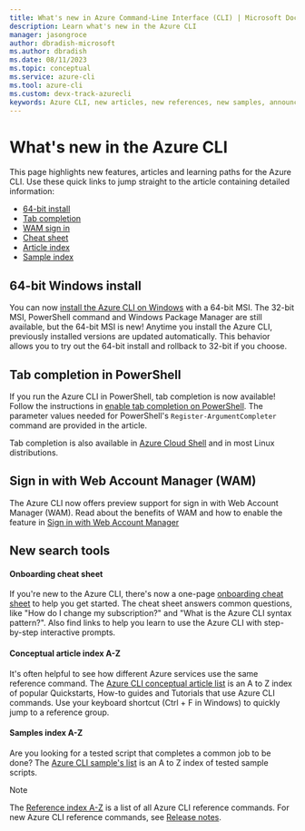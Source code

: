 ```yaml
---
title: What's new in Azure Command-Line Interface (CLI) | Microsoft Docs
description: Learn what's new in the Azure CLI
manager: jasongroce
author: dbradish-microsoft
ms.author: dbradish
ms.date: 08/11/2023
ms.topic: conceptual
ms.service: azure-cli
ms.tool: azure-cli 
ms.custom: devx-track-azurecli
keywords: Azure CLI, new articles, new references, new samples, announcements
---
```

# What's new in the Azure CLI

This page highlights new features, articles and learning paths for the Azure CLI.  Use these quick links to jump straight to the article containing detailed information:

- [64-bit install](/cli/azure/install-azure-cli-windows#latest-version)
- [Tab completion](/cli/azure/install-azure-cli-windows#enable-tab-completion-on-powershell)
- [WAM sign in](/cli/azure/authenticate-azure-cli#sign-in-with-web-account-manager-wam)
- [Cheat sheet](cheat-sheet-onboarding.md)
- [Article index](reference-docs-index.md)
- [Sample index](samples-index.md)

## 64-bit Windows install

You can now [install the Azure CLI on Windows](install-azure-cli-windows.md) with a 64-bit MSI. The 32-bit MSI, PowerShell command and Windows Package Manager are still available, but the 64-bit MSI is new! Anytime you install the Azure CLI, previously installed versions are updated automatically. This behavior allows you to try out the 64-bit install and rollback to 32-bit if you choose.

## Tab completion in PowerShell

If you run the Azure CLI in PowerShell, tab completion is now available! Follow the instructions in [enable tab completion on PowerShell](/cli/azure/install-azure-cli-windows#enable-tab-completion-on-powershell). The parameter values needed for PowerShell's `Register-ArgumentCompleter` command are provided in the article.

Tab completion is also available in [Azure Cloud Shell](/azure/cloud-shell/quickstart?toc=%2Fcli%2Fazure%2Ftoc.json&bc=%2Fcli%2Fazure%2Fbreadcrumb%2Ftoc.json&tabs=azurecli) and in most Linux distributions.

## Sign in with Web Account Manager (WAM)

The Azure CLI now offers preview support for sign in with Web Account Manager (WAM). Read about the benefits of WAM and how to enable the feature in [Sign in with Web Account Manager](/cli/azure/authenticate-azure-cli#sign-in-with-web-account-manager-wam)

## New search tools

#### Onboarding cheat sheet

If you're new to the Azure CLI, there's now a one-page [onboarding cheat sheet](cheat-sheet-onboarding.md) to help you get started. The cheat sheet answers common questions, like "How do I change my subscription?" and "What is the Azure CLI syntax pattern?". Also find links to help you learn to use the Azure CLI with step-by-step interactive prompts.

#### Conceptual article index A-Z

It's often helpful to see how different Azure services use the same reference command. The [Azure CLI conceptual article list](reference-docs-index.md) is an A to Z index of popular Quickstarts, How-to guides and Tutorials that use Azure CLI commands. Use your keyboard shortcut (Ctrl + F in Windows) to quickly jump to a reference group.

#### Samples index A-Z

Are you looking for a tested script that completes a common job to be done? The [Azure CLI sample's list](samples-index.md) is an A to Z index of tested sample scripts.

> [!NOTE]
> The [Reference index A-Z](/cli/azure/reference-index) is a list of all Azure CLI reference commands. For new Azure CLI reference commands, see [Release notes](release-notes-azure-cli.md).
